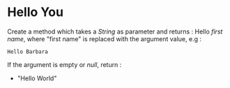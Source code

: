 # Hello You

Create a method which takes a *String* as parameter and returns : Hello *first name*, where "first name" is replaced with the argument value, e.g :

```
Hello Barbara
```

If the argument is empty or *null*, return :

* "Hello World" 